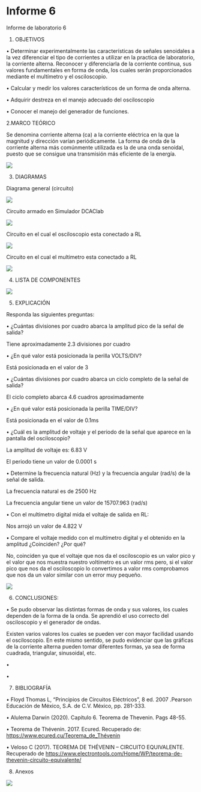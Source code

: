 # Informe 6
Informe de laboratorio 6
1. OBJETIVOS 

• Determinar experimentalmente las características de señales senoidales a la vez diferenciar el tipo de corrientes a utilizar en la practica de laboratorio, la corriente alterna.  Reconocer y diferenciarla de la corriente continua, sus valores fundamentales en forma de onda, los cuales serán proporcionados mediante el  multímetro y el osciloscopio.    

• Calcular y medir los valores característicos de un forma de onda alterna.

• Adquirir destreza en el manejo adecuado del osciloscopio

• Conocer el manejo del generador de funciones. 

2.MARCO TEÓRICO

Se denomina corriente alterna (ca) a la corriente eléctrica en la que la magnitud y dirección varían periódicamente. La forma de onda de la corriente alterna más
comúnmente utilizada es la de una onda senoidal, puesto que se consigue una transmisión más eficiente de la energía.

![](img/marco.jpg)

3. DIAGRAMAS

Diagrama  general (circuito)

![](https://github.com/andressanttos/Informe-6/blob/main/img/diagrama%20general.png)

Circuito armado en Simulador DCAClab

![](https://github.com/andressanttos/Informe-6/blob/main/img/diagrama1.png)

Circuito  en el cual el osciloscopio esta conectado a RL

![](https://github.com/andressanttos/Informe-6/blob/main/img/diagrama2.png)

Circuito  en el cual el multimetro esta conectado a RL

![](https://github.com/andressanttos/Informe-6/blob/main/img/diagrama3.png)

4. LISTA DE COMPONENTES

![](https://github.com/andressanttos/Informe-6/blob/main/img/componentes.png)

5. EXPLICACIÓN 

Responda las siguientes preguntas: 
 
•	¿Cuántas divisiones por cuadro abarca la amplitud pico de la señal de salida? 

Tiene aproximadamente 2.3 divisiones por cuadro

•	¿En qué valor está posicionada la perilla VOLTS/DIV?

Está posicionada en el valor de 3 

•	¿Cuántas divisiones por cuadro abarca un ciclo completo de la señal de salida? 

El ciclo completo abarca 4.6 cuadros aproximadamente

•	¿En qué valor está posicionada la perilla TIME/DIV?  

Está posicionada en el valor de 0.1ms

•	¿Cuál es la amplitud de voltaje y el periodo de la señal que aparece en la pantalla del osciloscopio? 

La amplitud de voltaje es: 6.83 V

El periodo tiene un valor de 0.0001 s
 

•	Determine la frecuencia natural (Hz) y la frecuencia angular (rad/s) de la señal de salida. 

La frecuencia natural es de 2500 Hz

La frecuencia angular tiene un valor de 15707.963 (rad/s)
 

•	Con el multímetro digital mida el voltaje de salida en RL: 

 Nos arrojó un valor de 4.822 V
 
•	Compare el voltaje medido con el multímetro digital y el obtenido en la amplitud                ¿Coinciden? ¿Por qué?

No, coinciden ya que el voltaje que nos da el osciloscopio es un valor pico y el valor que nos muestra nuestro voltímetro es un valor rms pero, si el valor pico que nos da el osciloscopio lo convertimos a valor rms comprobamos que nos da un valor similar con un error muy pequeño.  

![](https://github.com/andressanttos/Informe-6/blob/main/img/error.png)

6. CONCLUSIONES:

•	Se pudo observar las distintas formas de onda y sus valores, los cuales dependen de la forma de la onda. 
Se aprendió el uso correcto del osciloscopio y el generador de ondas. 

Existen varios valores los cuales se pueden ver con mayor facilidad usando el osciloscopio. 
En este mismo sentido, se pudo evidenciar que las gráficas de la corriente alterna pueden tomar diferentes formas, ya sea de forma cuadrada, triangular, sinusoidal, etc.

• 

• 
 
7. BIBLIOGRAFÍA

• Floyd Thomas L, “Principios de Circuitos Eléctricos”, 8 ed. 2007 .Pearson Educación de México, S.A. de C.V. México, pp. 281-333.

• Alulema Darwin (2020). Capítulo 6. Teorema de Thevenin. Pags 48-55. 

• Teorema de Thévenin. 2017. Ecured. Recuperado de: https://www.ecured.cu/Teorema_de_Thévenin

• Veloso C (2017). TEOREMA DE THÉVENIN – CIRCUITO EQUIVALENTE. Recuperado de https://www.electrontools.com/Home/WP/teorema-de-thevenin-circuito-equivalente/

8. Anexos

![](https://github.com/andressanttos/Informe-6/blob/main/img/anexos.png)
